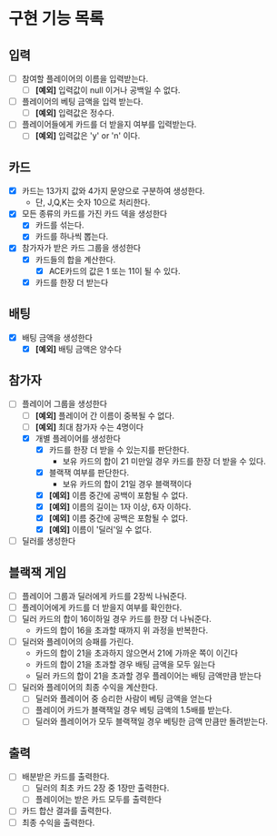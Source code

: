 # 구현 기능 목록

## 입력
- [ ] 참여할 플레이어의 이름을 입력받는다.
    - [ ] **[예외]** 입력값이 null 이거나 공백일 수 없다.
- [ ] 플레이어의 베팅 금액을 입력 받는다.
  - [ ] **[예외]** 입력값은 정수다.
- [ ] 플레이어들에게 카드를 더 받을지 여부를 입력받는다.
    - [ ] **[예외]** 입력값은 'y' or 'n' 이다.

## 카드
- [x] 카드는 13가지 값와 4가지 문양으로 구분하여 생성한다.
  - 단, J,Q,K는 숫자 10으로 처리한다.
- [x] 모든 종류의 카드를 가진 카드 덱을 생성한다
  - [x] 카드를 섞는다. 
  - [x] 카드를 하나씩 뽑는다.
- [x] 참가자가 받은 카드 그룹을 생성한다
  - [x] 카드들의 합을 계산한다.
      - [x] ACE카드의 값은 1 또는 11이 될 수 있다.
  - [x] 카드를 한장 더 받는다

## 배팅
- [x] 배팅 금액을 생성한다
  - [x] **[예외]** 배팅 금액은 양수다

## 참가자 
- [ ] 플레이어 그룹을 생성한다
  - [ ] **[예외]** 플레이어 간 이름이 중복될 수 없다.
  - [ ] **[예외]** 최대 참가자 수는 4명이다
  - [x] 개별 플레이어를 생성한다
    - [x] 카드를 한장 더 받을 수 있는지를 판단한다.
      - 보유 카드의 합이 21 미만일 경우 카드를 한장 더 받을 수 있다.
    - [x] 블랙잭 여부를 판단한다.
      - 보유 카드의 합이 21일 경우 블랙잭이다
    - [x] **[예외]** 이름 중간에 공백이 포함될 수 없다.
    - [x] **[예외]** 이름의 길이는 1자 이상, 6자 이하다.
    - [x] **[예외]** 이름 중간에 공백은 포함될 수 없다.
    - [x] **[예외]** 이름이 '딜러'일 수 없다.
- [ ] 딜러를 생성한다

## 블랙잭 게임
- [ ] 플레이어 그룹과 딜러에게 카드를 2장씩 나눠준다.
- [ ] 플레이어에게 카드를 더 받을지 여부를 확인한다.
- [ ] 딜러 카드의 합이 16이하일 경우 카드를 한장 더 나눠준다.
  - 카드의 합이 16을 초과할 때까지 위 과정을 반복한다.
- [ ] 딜러와 플레이어의 승패를 가린다.
    - 카드의 합이 21을 초과하지 않으면서 21에 가까운 쪽이 이긴다
    - 카드의 합이 21을 초과할 경우 배팅 금액을 모두 잃는다
    - 딜러 카드의 합이 21을 초과할 경우 플레이어는 배팅 금액만큼 받는다
- [ ] 딜러와 플레이어의 최종 수익을 계산한다.
  - [ ] 딜러와 플레이어 중 승리한 사람이 베팅 금액을 얻는다
  - [ ] 플레이어 카드가 블랙잭일 경우 베팅 금액의 1.5배를 받는다.
  - [ ] 딜러와 플레이어가 모두 블랙잭일 경우 베팅한 금액 만큼만 돌려받는다.

## 출력

- [ ] 배분받은 카드를 출력한다.
  - [ ] 딜러의 최초 카드 2장 중 1장만 출력한다.
  - [ ] 플레이어는 받은 카드 모두를 출력한다
- [ ] 카드 합산 결과를 출력한다.
- [ ] 최종 수익을 출력한다.
